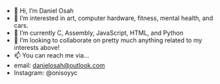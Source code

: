- 👋 Hi, I’m Daniel Osah
- 👀 I’m interested in art, computer hardware, fitness, mental health, and cars.
- 🌱 I’m currently C, Assembly, JavaScript, HTML, and Python
- 💞️ I’m looking to collaborate on pretty much anything related to my interests above!
- 📫 You can reach me via...
- email: danielosah@outlook.com
- Instagram: @onisoyyc

<!---
onisoyyc/onisoyyc is a ✨ special ✨ repository because its `README.md` (this file) appears on your GitHub profile.
You can click the Preview link to take a look at your changes.
--->
